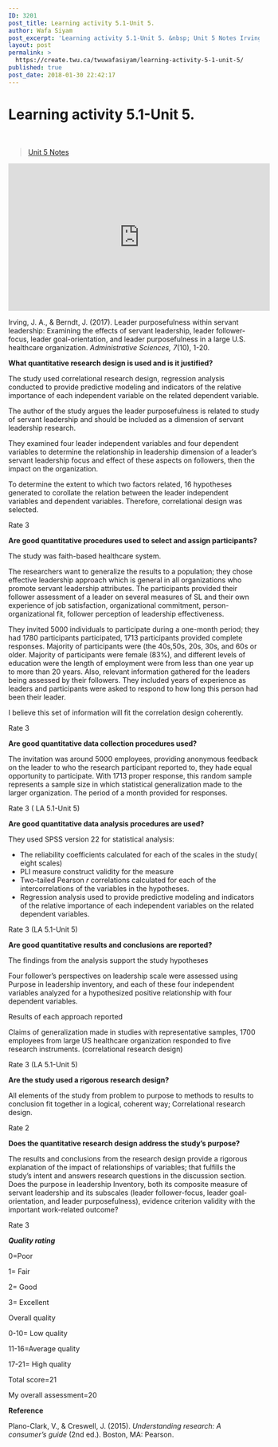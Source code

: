 ```yaml
---
ID: 3201
post_title: Learning activity 5.1-Unit 5.
author: Wafa Siyam
post_excerpt: 'Learning activity 5.1-Unit 5. &nbsp; Unit 5 Notes Irving, J. A., &amp; Berndt, J. (2017). Leader purposefulness within servant leadership: Examining the effects of servant leadership, leader follower-focus, leader goal-orientation, and leader purposefulness in a large U.S. healthcare organization.&nbsp;Administrative Sciences, 7(10), 1-20. What quantitative research design is used and is it justified? The study used &hellip; <p><a href="https://create.twu.ca/twuwafasiyam/learning-activity-5-1-unit-5/">Continue reading<span> "Learning activity 5.1-Unit 5."</span></a></p>'
layout: post
permalink: >
  https://create.twu.ca/twuwafasiyam/learning-activity-5-1-unit-5/
published: true
post_date: 2018-01-30 22:42:17
---
```

<h1><strong>Learning activity 5.1-Unit 5.</strong></h1>

&nbsp;

<blockquote class="wp-embedded-content" data-secret="GnheONmEBa"><a href="https://create.twu.ca/ldrs591-sp18/unit-5-notes/">Unit 5 Notes</a></p></blockquote>



<iframe class="wp-embedded-content" sandbox="allow-scripts" security="restricted" src="https://create.twu.ca/ldrs591-sp18/unit-5-notes/embed/#?secret=GnheONmEBa" data-secret="GnheONmEBa" width="525" height="296" title="&#8220;Unit 5 Notes&#8221; &#8212; Leadership 591: Scholarly Inquiry" frameborder="0" marginwidth="0" marginheight="0" scrolling="no"></iframe>

Irving, J. A., &amp; Berndt, J. (2017). Leader purposefulness within servant leadership: Examining the effects of servant leadership, leader follower-focus, leader goal-orientation, and leader purposefulness in a large U.S. healthcare organization. <em>Administrative Sciences, 7</em>(10), 1-20.

<strong>What quantitative research design is used and is it justified?</strong>

The study used correlational research design, regression analysis conducted to provide predictive modeling and indicators of the relative importance of each independent variable on the related dependent variable.

The author of the study argues the leader purposefulness is related to study of servant leadership and should be included as a dimension of servant leadership research.

They examined four leader independent variables and four dependent variables to determine the relationship in leadership dimension of a leader’s servant leadership focus and effect of these aspects on followers, then the impact on the organization.

To determine the extent to which two factors related, 16 hypotheses generated to corollate the relation between the leader independent variables and dependent variables. Therefore, correlational design was selected.

Rate 3

<strong>Are good quantitative procedures used to select and assign participants?</strong>

The study was faith-based healthcare system.

The researchers want to generalize the results to a population; they chose effective leadership approach which is general in all organizations who promote servant leadership attributes. The participants provided their follower assessment of a leader on several measures of SL and their own experience of job satisfaction, organizational commitment, person-organizational fit, follower perception of leadership effectiveness.

They invited 5000 individuals to participate during a one-month period; they had 1780 participants participated, 1713 participants provided complete responses. Majority of participants were (the 40s,50s, 20s, 30s, and 60s or older. Majority of participants were female (83%), and different levels of education were the length of employment were from less than one year up to more than 20 years. Also, relevant information gathered for the leaders being assessed by their followers. They included years of experience as leaders and participants were asked to respond to how long this person had been their leader.

I believe this set of information will fit the correlation design coherently.

Rate 3

<strong>Are good quantitative data collection procedures used?</strong>

The invitation was around 5000 employees, providing anonymous feedback on the leader to who the research participant reported to, they hade equal opportunity to participate. With 1713 proper response, this random sample represents a sample size in which statistical generalization made to the larger organization. The period of a month provided for responses.

Rate 3 ( LA 5.1-Unit 5)

<strong>Are good quantitative data analysis procedures are used?</strong>

They used SPSS version 22 for statistical analysis:

<ul>
<li>The reliability coefficients calculated for each of the scales in the study( eight scales)</li>
<li>PLI measure construct validity for the measure</li>
<li>Two-tailed Pearson <em>r</em> correlations calculated for each of the intercorrelations of the variables in the hypotheses.</li>
<li>Regression analysis used to provide predictive modeling and indicators of the relative importance of each independent variables on the related dependent variables.</li>
</ul>

Rate 3 (LA 5.1-Unit 5)

<strong>Are good quantitative results and conclusions are reported?</strong>

The findings from the analysis support the study hypotheses

Four follower’s perspectives on leadership scale were assessed using Purpose in leadership inventory, and each of these four independent variables analyzed for a hypothesized positive relationship with four dependent variables.

Results of each approach reported

Claims of generalization made in studies with representative samples, 1700 employees from large US healthcare organization responded to five research instruments. (correlational research design)

Rate 3 (LA 5.1-Unit 5)

<strong>Are the study used a rigorous research design?</strong>

All elements of the study from problem to purpose to methods to results to conclusion fit together in a logical, coherent way; Correlational research design.

Rate 2

<strong>Does the quantitative research design address the study’s purpose?</strong>

The results and conclusions from the research design provide a rigorous explanation of the impact of relationships of variables; that fulfills the study’s intent and answers research questions in the discussion section. Does the purpose in leadership Inventory, both its composite measure of servant leadership and its subscales (leader follower-focus, leader goal-orientation, and leader purposefulness), evidence criterion validity with the important work-related outcome?

Rate 3

<strong><em>Quality rating</em></strong>

0=Poor

1= Fair

2= Good

3= Excellent

Overall quality

0-10= Low quality

11-16=Average quality

17-21= High quality

Total score=21

My overall assessment=20

<strong>Reference</strong>

Plano-Clark, V., &amp; Creswell, J. (2015). <em>Understanding research: A consumer’s guide</em> (2nd ed.). Boston, MA: Pearson.